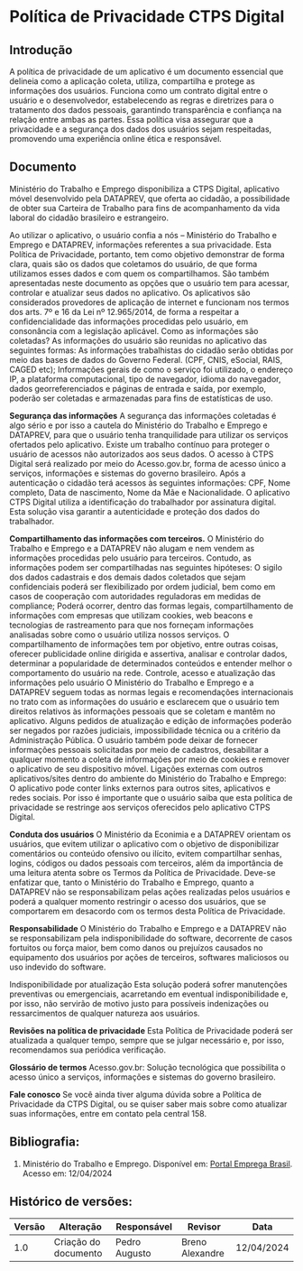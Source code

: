 # Política de Privacidade CTPS Digital

## Introdução
A política de privacidade de um aplicativo é um documento essencial que delineia como a aplicação coleta, utiliza, compartilha e protege as informações dos usuários. Funciona como um contrato digital entre o usuário e o desenvolvedor, estabelecendo as regras e diretrizes para o tratamento dos dados pessoais, garantindo transparência e confiança na relação entre ambas as partes. Essa política visa assegurar que a privacidade e a segurança dos dados dos usuários sejam respeitadas, promovendo uma experiência online ética e responsável.

## Documento
Ministério do Trabalho e Emprego disponibiliza a CTPS Digital, aplicativo móvel desenvolvido pela DATAPREV, que oferta ao cidadão, a possibilidade de obter sua Carteira de Trabalho para fins de acompanhamento da vida laboral do cidadão brasileiro e estrangeiro.

Ao utilizar o aplicativo, o usuário confia a nós – Ministério do Trabalho e Emprego e DATAPREV, informações referentes a sua privacidade. Esta Política de Privacidade, portanto, tem como objetivo demonstrar de forma clara, quais são os dados que coletamos do usuário, de que forma utilizamos esses dados e com quem os compartilhamos. São também apresentadas neste documento as opções que o usuário tem para acessar, controlar e atualizar seus dados no aplicativo.
Os aplicativos são considerados provedores de aplicação de internet e funcionam nos termos dos arts. 7º e 16 da Lei nº 12.965/2014, de forma a respeitar a confidencialidade das informações procedidas pelo usuário, em consonância com a legislação aplicável.
Como as informações são coletadas?
As informações do usuário são reunidas no aplicativo das seguintes formas:
As informações trabalhistas do cidadão serão obtidas por meio das bases de dados do Governo Federal. (CPF, CNIS, eSocial, RAIS, CAGED etc);
Informações gerais de como o serviço foi utilizado, o endereço IP, a plataforma computacional, tipo de navegador, idioma do navegador, dados georreferenciados e páginas de entrada e saída, por exemplo, poderão ser coletadas e armazenadas para fins de estatísticas de uso.

**Segurança das informações**
A segurança das informações coletadas é algo sério e por isso a cautela do Ministério do Trabalho e Emprego e DATAPREV, para que o usuário tenha tranquilidade para utilizar os serviços ofertados pelo aplicativo.
Existe um trabalho contínuo para proteger o usuário de acessos não autorizados aos seus dados.
O acesso à CTPS Digital será realizado por meio do Acesso.gov.br, forma de acesso único a serviços, informações e sistemas do governo brasileiro. Após a autenticação o cidadão terá acessos às seguintes informações: CPF, Nome completo, Data de nascimento, Nome da Mãe e Nacionalidade. O aplicativo CTPS Digital utiliza a identificação do trabalhador por assinatura digital. Esta solução visa garantir a autenticidade e proteção dos dados do trabalhador.

**Compartilhamento das informações com terceiros.**
O Ministério do Trabalho e Emprego e a DATAPREV não alugam e nem vendem as informações procedidas pelo usuário para terceiros. Contudo, as informações podem ser compartilhadas nas seguintes hipóteses:
O sigilo dos dados cadastrais e dos demais dados coletados que sejam confidenciais poderá ser flexibilizado por ordem judicial, bem como em casos de cooperação com autoridades reguladoras em medidas de compliance;
Poderá ocorrer, dentro das formas legais, compartilhamento de informações com empresas que utilizam cookies, web beacons e tecnologias de rastreamento para que nos forneçam informações analisadas sobre como o usuário utiliza nossos serviços.
O compartilhamento de informações tem por objetivo, entre outras coisas, oferecer publicidade online dirigida e assertiva, analisar e controlar dados, determinar a popularidade de determinados conteúdos e entender melhor o comportamento do usuário na rede.
Controle, acesso e atualização das informações pelo usuário
O Ministério do Trabalho e Emprego e a DATAPREV seguem todas as normas legais e recomendações internacionais no trato com as informações do usuário e esclarecem que o usuário tem direitos relativos às informações pessoais que se coletam e mantêm no aplicativo.
Alguns pedidos de atualização e edição de informações poderão ser negados por razões judiciais, impossibilidade técnica ou a critério da Administração Pública.
O usuário também pode deixar de fornecer informações pessoais solicitadas por meio de cadastros, desabilitar a qualquer momento a coleta de informações por meio de cookies e remover o aplicativo de seu dispositivo móvel.
Ligações externas com outros aplicativos/sites dentro do ambiente do Ministério do Trabalho e Emprego:
O aplicativo pode conter links externos para outros sites, aplicativos e redes sociais. Por isso é importante que o usuário saiba que esta política de privacidade se restringe aos serviços oferecidos pelo aplicativo CTPS Digital.

**Conduta dos usuários**
O Ministério da Econimia e a DATAPREV orientam os usuários, que evitem utilizar o aplicativo com o objetivo de disponibilizar comentários ou conteúdo ofensivo ou ilícito, evitem compartilhar senhas, logins, códigos ou dados pessoais com terceiros, além da importância de uma leitura atenta sobre os Termos da Política de Privacidade. Deve-se enfatizar que, tanto o Ministério do Trabalho e Emprego, quanto a DATAPREV não se responsabilizam pelas ações realizadas pelos usuários e poderá a qualquer momento restringir o acesso dos usuários, que se comportarem em desacordo com os termos desta Política de Privacidade.

**Responsabilidade**
O Ministério do Trabalho e Emprego e a DATAPREV não se responsabilizam pela indisponibilidade do software, decorrente de casos fortuitos ou força maior, bem como danos ou prejuízos causados no equipamento dos usuários por ações de terceiros, softwares maliciosos ou uso indevido do software.

Indisponibilidade por atualização
Esta solução poderá sofrer manutenções preventivas ou emergenciais, acarretando em eventual indisponibilidade e, por isso, não servirão de motivo justo para possíveis indenizações ou ressarcimentos de qualquer natureza aos usuários.

**Revisões na política de privacidade**
Esta Política de Privacidade poderá ser atualizada a qualquer tempo, sempre que se julgar necessário e, por isso, recomendamos sua periódica verificação.

**Glossário de termos**
Acesso.gov.br: Solução tecnológica que possibilita o acesso único a serviços, informações e sistemas do governo brasileiro.

**Fale conosco**
Se você ainda tiver alguma dúvida sobre a Política de Privacidade da CTPS Digital, ou se quiser saber mais sobre como atualizar suas informações, entre em contato pela central 158.

## Bibliografia:

   1. Ministério do Trabalho e Emprego. Disponível em: [Portal Emprega Brasil](https://empregabrasil.mte.gov.br/politica-de-privacidade/). Acesso em: 12/04/2024

 ## Histórico de versões:
 
| Versão | Alteração            | Responsável   | Revisor         | Data       |
| ------ | -------------------- | ------------- | --------------- | ---------- |
| 1.0    | Criação do documento | Pedro Augusto | Breno Alexandre | 12/04/2024 |
